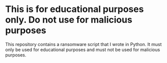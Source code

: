 # This is for educational purposes only. Do not use for malicious purposes
This repository contains a ransomware script that I wrote in Python. It must only be used for educational purposes and must not be used for malicious purposes.
